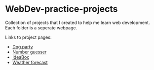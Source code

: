 # WebDev-practice-projects
Collection of projects that I created to help me learn web development.
Each folder is a seperate webpage.

Links to project pages:
- [Dog party](https://maturc.github.io/WebDev-practice-projects/dog-party/index.html)
- [Number guesser](https://maturc.github.io/WebDev-practice-projects/number-guesser-doubles/index.html)
- [IdeaBox](https://maturc.github.io/WebDev-practice-projects/ideabox/index.html)
- [Weather forecast](https://github.com/maturc/WebDev-practice-projects/tree/master/weather-forecast)
